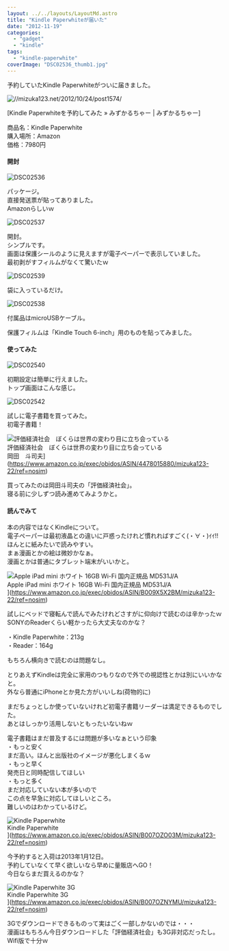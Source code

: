 ```yaml
---
layout: ../../layouts/LayoutMd.astro
title: "Kindle Paperwhiteが届いた"
date: "2012-11-19"
categories: 
  - "gadget"
  - "kindle"
tags: 
  - "kindle-paperwhite"
coverImage: "DSC02536_thumb1.jpg"
---
```


予約していたKindle Paperwhiteがついに届きました。

![//mizuka123.net/2012/10/24/post1574/](http://capture.heartrails.com/200x150/cool?//mizuka123.net/2012/10/24/post1574/ "Kindle Paperwhiteを予約してみた » みずかるちゃー | みずかるちゃー")


[Kindle Paperwhiteを予約してみた » みずかるちゃー | みずかるちゃー]

商品名：Kindle Paperwhite  
購入場所：Amazon  
価格：7980円

#### 開封

![DSC02536](/archive/images/DSC02536_thumb.jpg "DSC02536")


パッケージ。  
直接発送票が貼ってありました。  
Amazonらしいｗ

![DSC02537](/archive/images/DSC02537_thumb.jpg "DSC02537")


開封。  
シンプルです。  
画面は保護シールのように見えますが電子ペーパーで表示していました。  
最初剥がすフィルムがなくて驚いたｗ

![DSC02539](/archive/images/DSC02539_thumb.jpg "DSC02539")


袋に入っているだけ。

![DSC02538](/archive/images/DSC02538_thumb.jpg "DSC02538")


付属品はmicroUSBケーブル。

保護フィルムは「Kindle Touch 6-inch」用のものを貼ってみました。

#### 使ってみた

![DSC02540](/archive/images/DSC02540_thumb.jpg "DSC02540")


初期設定は簡単に行えました。  
トップ画面はこんな感じ。

![DSC02542](/archive/images/DSC02542_thumb.jpg "DSC02542")


試しに電子書籍を買ってみた。  
初電子書籍！

![評価経済社会　ぼくらは世界の変わり目に立ち会っている](/archive/images/51bp7DFQpUL._SL160_.jpg)  
評価経済社会　ぼくらは世界の変わり目に立ち会っている  
岡田　斗司夫](https://www.amazon.co.jp/exec/obidos/ASIN/4478015880/mizuka123-22/ref=nosim)

買ってみたのは岡田斗司夫の「評価経済社会」。  
寝る前に少しずつ読み進めてみようかと。

#### 読んでみて

本の内容ではなくKindleについて。  
電子ペーパーは最初液晶との違いに戸惑ったけれど慣れればすごく(・∀・)ｲｲ!!  
ほんとに紙みたいで読みやすい。  
まぁ漫画とかの絵は微妙かなぁ。  
漫画とかは普通にタブレット端末がいいかと。

![Apple iPad mini ホワイト 16GB Wi-Fi 国内正規品 MD531J/A](/archive/images/511BS3FLwrL._SL160_.jpg)  
Apple iPad mini ホワイト 16GB Wi-Fi 国内正規品 MD531J/A  
](https://www.amazon.co.jp/exec/obidos/ASIN/B009X5X2BM/mizuka123-22/ref=nosim)

試しにベッドで寝転んで読んでみたけれどさすがに仰向けで読むのは辛かったｗ  
SONYのReaderくらい軽かったら大丈夫なのかな？

・Kindle Paperwhite：213g  
・Reader：164g

もちろん横向きで読むのは問題なし。

とりあえずKindleは完全に家用のつもりなので外での視認性とかは別にいいかなと。  
外なら普通にiPhoneとか見た方がいいしね(荷物的に)

まだちょっとしか使っていないけれど初電子書籍リーダーは満足できるものでした。  
あとはしっかり活用しないともったいないねｗ

電子書籍はまだ普及するには問題が多いなぁという印象  
・もっと安く  
まだ高い。ほんと出版社のイメージが悪化しまくるｗ  
・もっと早く  
発売日と同時配信してほしい  
・もっと多く  
まだ対応していない本が多いので  
この点を早急に対応してほしいところ。  
難しいのはわかっているけど。

![Kindle Paperwhite](/archive/images/4194BeD1XvL._SL160_.jpg)  
Kindle Paperwhite  
](https://www.amazon.co.jp/exec/obidos/ASIN/B007OZO03M/mizuka123-22/ref=nosim)

今予約すると入荷は2013年1月12日。  
予約していなくて早く欲しいなら早めに量販店へGO！  
今日ならまだ買えるのかな？

![Kindle Paperwhite 3G](/archive/images/4194BeD1XvL._SL160_.jpg)  
Kindle Paperwhite 3G  
](https://www.amazon.co.jp/exec/obidos/ASIN/B007OZNYMU/mizuka123-22/ref=nosim)

3Gでダウンロードできるものって実はごく一部しかないのでは・・・  
漫画はもちろん今日ダウンロードした「評価経済社会」も3G非対応だったし。  
Wifi版で十分ｗ
